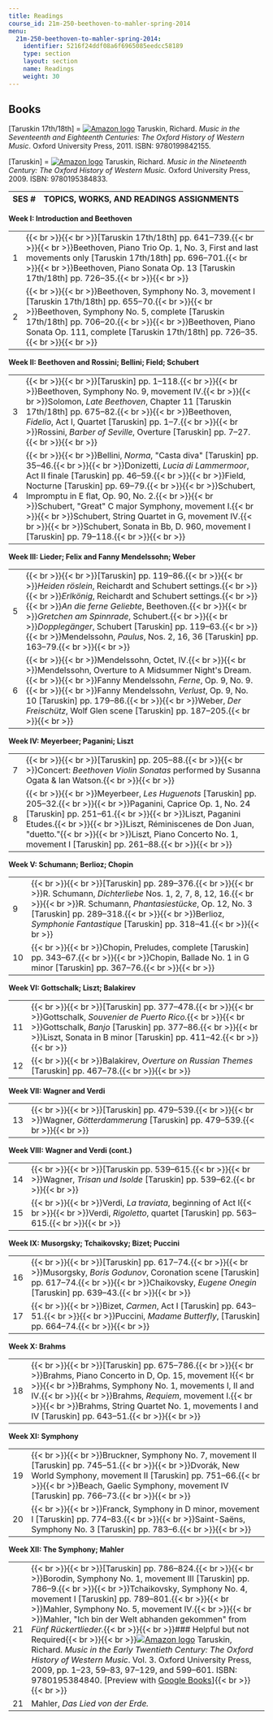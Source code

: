 ```yaml
---
title: Readings
course_id: 21m-250-beethoven-to-mahler-spring-2014
menu:
  21m-250-beethoven-to-mahler-spring-2014:
    identifier: 5216f24ddf08a6f6965085eedcc58189
    type: section
    layout: section
    name: Readings
    weight: 30
---
```

Books
-----

\[Taruskin 17th/18th\] = [![Amazon logo](/images/a_logo_17.gif)](http://www.amazon.com/exec/obidos/ASIN/0199842159/ref=nosim/mitopencourse-20) Taruskin, Richard. _Music in the Seventeenth and Eighteenth Centuries: The Oxford History of Western Music_. Oxford University Press, 2011. ISBN: 9780199842155.

\[Taruskin\] = [![Amazon logo](/images/a_logo_17.gif)](http://www.amazon.com/exec/obidos/ASIN/0195384830/ref=nosim/mitopencourse-20) Taruskin, Richard. _Music in the Nineteenth Century: The Oxford History of Western Music._ Oxford University Press, 2009. ISBN: 9780195384833.

| SES # | TOPICS, WORKS, AND READINGS ASSIGNMENTS |
| --- | --- |

**Week I: Introduction and Beethoven**

| | |
| --- | --- |
| 1 | {{< br >}}{{< br >}}\[Taruskin 17th/18th\] pp. 641–739.{{< br >}}{{< br >}}Beethoven, Piano Trio Op. 1, No. 3, First and last movements only \[Taruskin 17th/18th\] pp. 696–701.{{< br >}}{{< br >}}Beethoven, Piano Sonata Op. 13 \[Taruskin 17th/18th\] pp. 726–35.{{< br >}}{{< br >}} |
| 2 | {{< br >}}{{< br >}}Beethoven, Symphony No. 3, movement I \[Taruskin 17th/18th\] pp. 655–70.{{< br >}}{{< br >}}Beethoven, Symphony No. 5, complete \[Taruskin 17th/18th\] pp. 706–20.{{< br >}}{{< br >}}Beethoven, Piano Sonata Op. 111, complete \[Taruskin 17th/18th\] pp. 726–35.{{< br >}}{{< br >}} |

**Week II: Beethoven and Rossini; Bellini; Field; Schubert**

| | |
| --- | --- |
| 3 | {{< br >}}{{< br >}}\[Taruskin\] pp. 1–118.{{< br >}}{{< br >}}Beethoven, Symphony No. 9, movement IV.{{< br >}}{{< br >}}Solomon, _Late Beethoven_, Chapter 11 \[Taruskin 17th/18th\] pp. 675–82.{{< br >}}{{< br >}}Beethoven, _Fidelio_, Act I, Quartet \[Taruskin\] pp. 1–7.{{< br >}}{{< br >}}Rossini, _Barber of Seville_, Overture \[Taruskin\] pp. 7–27.{{< br >}}{{< br >}} |
| 4 | {{< br >}}{{< br >}}Bellini, _Norma_, "Casta diva" \[Taruskin\] pp. 35–46.{{< br >}}{{< br >}}Donizetti, _Lucia di Lammermoor_, Act II finale \[Taruskin\] pp. 46–59.{{< br >}}{{< br >}}Field, Nocturne \[Taruskin\] pp. 69–79.{{< br >}}{{< br >}}Schubert, Impromptu in E flat, Op. 90, No. 2.{{< br >}}{{< br >}}Schubert, "Great" C major Symphony, movement I.{{< br >}}{{< br >}}Schubert, String Quartet in G, movement IV.{{< br >}}{{< br >}}Schubert, Sonata in Bb, D. 960, movement I \[Taruskin\] pp. 79–118.{{< br >}}{{< br >}} |

****Week** III: Lieder; Felix and Fanny Mendelssohn; Weber**

| | |
| --- | --- |
| 5 | {{< br >}}{{< br >}}\[Taruskin\] pp. 119–86.{{< br >}}{{< br >}}_Heiden röslein_, Reichardt and Schubert settings.{{< br >}}{{< br >}}_Erlkönig_, Reichardt and Schubert settings.{{< br >}}{{< br >}}_An die ferne Geliebte_, Beethoven.{{< br >}}{{< br >}}_Gretchen am Spinnrade_, Schubert.{{< br >}}{{< br >}}_Dopplegänger_, Schubert \[Taruskin\] pp. 119–63.{{< br >}}{{< br >}}Mendelssohn, _Paulus_, Nos. 2, 16, 36 \[Taruskin\] pp. 163–79.{{< br >}}{{< br >}} |
| 6 | {{< br >}}{{< br >}}Mendelssohn, Octet, IV.{{< br >}}{{< br >}}Mendelssohn, Overture to A Midsummer Night's Dream.{{< br >}}{{< br >}}Fanny Mendelssohn, _Ferne_, Op. 9, No. 9.{{< br >}}{{< br >}}Fanny Mendelssohn, _Verlust_, Op. 9, No. 10 \[Taruskin\] pp. 179–86.{{< br >}}{{< br >}}Weber, _Der Freischütz_, Wolf Glen scene \[Taruskin\] pp. 187–205.{{< br >}}{{< br >}} |

****Week** IV: Meyerbeer; Paganini; Liszt**

| | |
| --- | --- |
| 7 | {{< br >}}{{< br >}}\[Taruskin\] pp. 205–88.{{< br >}}{{< br >}}Concert: _Beethoven Violin Sonatas_ performed by Susanna Ogata & Ian Watson.{{< br >}}{{< br >}} |
| 8 | {{< br >}}{{< br >}}Meyerbeer, _Les Huguenots_ \[Taruskin\] pp. 205–32.{{< br >}}{{< br >}}Paganini, Caprice Op. 1, No. 24 \[Taruskin\] pp. 251–61.{{< br >}}{{< br >}}Liszt, Paganini Etudes.{{< br >}}{{< br >}}Liszt, Réminiscenes de Don Juan, "duetto."{{< br >}}{{< br >}}Liszt, Piano Concerto No. 1, movement I \[Taruskin\] pp. 261–88.{{< br >}}{{< br >}} |

****Week** V: Schumann; Berlioz; Chopin**

| | |
| --- | --- |
| 9 | {{< br >}}{{< br >}}\[Taruskin\] pp. 289–376.{{< br >}}{{< br >}}R. Schumann, _Dichterliebe_ Nos. 1, 2, 7, 8, 12, 16.{{< br >}}{{< br >}}R. Schumann, _Phantasiestücke_, Op. 12, No. 3 \[Taruskin\] pp. 289–318.{{< br >}}{{< br >}}Berlioz, _Symphonie Fantastique_ \[Taruskin\] pp. 318–41.{{< br >}}{{< br >}} |
| 10 | {{< br >}}{{< br >}}Chopin, Preludes, complete \[Taruskin\] pp. 343–67.{{< br >}}{{< br >}}Chopin, Ballade No. 1 in G minor \[Taruskin\] pp. 367–76.{{< br >}}{{< br >}} |

****Week** VI: Gottschalk; Liszt; Balakirev**

| | |
| --- | --- |
| 11 | {{< br >}}{{< br >}}\[Taruskin\] pp. 377–478.{{< br >}}{{< br >}}Gottschalk, _Souvenier de Puerto Rico._{{< br >}}{{< br >}}Gottschalk, _Banjo_ \[Taruskin\] pp. 377–86.{{< br >}}{{< br >}}Liszt, Sonata in B minor \[Taruskin\] pp. 411–42.{{< br >}}{{< br >}} |
| 12 | {{< br >}}{{< br >}}Balakirev, _Overture on Russian Themes_ \[Taruskin\] pp. 467–78.{{< br >}}{{< br >}} |

****Week** VII: Wagner and Verdi**

| | |
| --- | --- |
| 13 | {{< br >}}{{< br >}}\[Taruskin\] pp. 479–539.{{< br >}}{{< br >}}Wagner, _Götterdammerung_ \[Taruskin\] pp. 479–539.{{< br >}}{{< br >}} |

****Week** VIII: Wagner and Verdi (cont.)**

| | |
| --- | --- |
| 14 | {{< br >}}{{< br >}}\[Taruskin pp. 539–615.{{< br >}}{{< br >}}Wagner, _Trisan und Isolde_ \[Taruskin\] pp. 539–62.{{< br >}}{{< br >}} |
| 15 | {{< br >}}{{< br >}}Verdi, _La traviata_, beginning of Act I{{< br >}}{{< br >}}Verdi, _Rigoletto_, quartet \[Taruskin\] pp. 563–615.{{< br >}}{{< br >}} |

****Week** IX: Musorgsky; Tchaikovsky; Bizet; Puccini**

| | |
| --- | --- |
| 16 | {{< br >}}{{< br >}}\[Taruskin\] pp. 617–74.{{< br >}}{{< br >}}Musorgsky, _Boris Godunov_, Coronation scene \[Taruskin\] pp. 617–74.{{< br >}}{{< br >}}Chaikovsky, _Eugene Onegin_ \[Taruskin\] pp. 639–43.{{< br >}}{{< br >}} |
| 17 | {{< br >}}{{< br >}}Bizet, _Carmen_, Act I \[Taruskin\] pp. 643–51.{{< br >}}{{< br >}}Puccini, _Madame Butterfly_, \[Taruskin\] pp. 664–74.{{< br >}}{{< br >}} |

****Week** X: Brahms**

| | |
| --- | --- |
| 18 | {{< br >}}{{< br >}}\[Taruskin\] pp. 675–786.{{< br >}}{{< br >}}Brahms, Piano Concerto in D, Op. 15, movement I{{< br >}}{{< br >}}Brahms, Symphony No. 1, movements I, II and IV.{{< br >}}{{< br >}}Brahms, _Requiem_, movement I.{{< br >}}{{< br >}}Brahms, String Quartet No. 1, movements I and IV \[Taruskin\] pp. 643–51.{{< br >}}{{< br >}} |

****Week** XI: Symphony**

| | |
| --- | --- |
| 19 | {{< br >}}{{< br >}}Bruckner, Symphony No. 7, movement II \[Taruskin\] pp. 745–51.{{< br >}}{{< br >}}Dvorák, New World Symphony, movement II \[Taruskin\] pp. 751–66.{{< br >}}{{< br >}}Beach, Gaelic Symphony, movement IV \[Taruskin\] pp. 766–73.{{< br >}}{{< br >}} |
| 20 | {{< br >}}{{< br >}}Franck, Symphony in D minor, movement I \[Taruskin\] pp. 774–83.{{< br >}}{{< br >}}Saint-Saëns, Symphony No. 3 \[Taruskin\] pp. 783–6.{{< br >}}{{< br >}} |

****Week** XII: The Symphony; Mahler**

| | |
| --- | --- |
| 21 | {{< br >}}{{< br >}}\[Taruskin\] pp. 786–824.{{< br >}}{{< br >}}Borodin, Symphony No. 1, movement III \[Taruskin\] pp. 786–9.{{< br >}}{{< br >}}Tchaikovsky, Symphony No. 4, movement I \[Taruskin\] pp. 789–801.{{< br >}}{{< br >}}Mahler, Symphony No. 5, movement IV.{{< br >}}{{< br >}}Mahler, "Ich bin der Welt abhanden gekommen" from _Fünf Rückertlieder._{{< br >}}{{< br >}}### Helpful but not Required{{< br >}}{{< br >}}[![Amazon logo](/images/a_logo_17.gif)](http://www.amazon.com/exec/obidos/ASIN/0195384849/ref=nosim/mitopencourse-20) Taruskin, Richard. _Music in the Early Twentieth Century: The Oxford History of Western Music_. Vol. 3. Oxford University Press, 2009, pp. 1–23, 59–83, 97–129, and 599–601. ISBN: 9780195384840. \[Preview with [Google Books](http://books.google.com/books?id=JANUr3mG3kAC&pg=PA1#v=onepage)\]{{< br >}}{{< br >}} |
| 21 | Mahler, _Das Lied von der Erde._